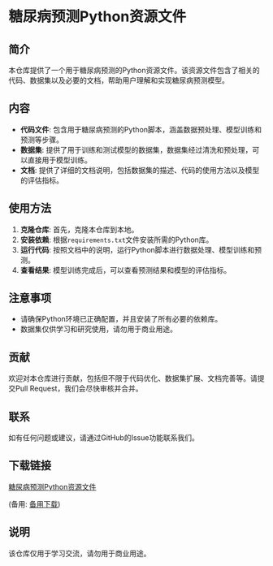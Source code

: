 # 糖尿病预测Python资源文件

## 简介

本仓库提供了一个用于糖尿病预测的Python资源文件。该资源文件包含了相关的代码、数据集以及必要的文档，帮助用户理解和实现糖尿病预测模型。

## 内容

- **代码文件**: 包含用于糖尿病预测的Python脚本，涵盖数据预处理、模型训练和预测等步骤。
- **数据集**: 提供了用于训练和测试模型的数据集，数据集经过清洗和预处理，可以直接用于模型训练。
- **文档**: 提供了详细的文档说明，包括数据集的描述、代码的使用方法以及模型的评估指标。

## 使用方法

1. **克隆仓库**: 首先，克隆本仓库到本地。
2. **安装依赖**: 根据`requirements.txt`文件安装所需的Python库。
3. **运行代码**: 按照文档中的说明，运行Python脚本进行数据处理、模型训练和预测。
4. **查看结果**: 模型训练完成后，可以查看预测结果和模型的评估指标。

## 注意事项

- 请确保Python环境已正确配置，并且安装了所有必要的依赖库。
- 数据集仅供学习和研究使用，请勿用于商业用途。

## 贡献

欢迎对本仓库进行贡献，包括但不限于代码优化、数据集扩展、文档完善等。请提交Pull Request，我们会尽快审核并合并。

## 联系

如有任何问题或建议，请通过GitHub的Issue功能联系我们。

## 下载链接
[糖尿病预测Python资源文件](https://pan.quark.cn/s/f253e056817f) 

(备用: [备用下载](https://pan.baidu.com/s/1SSb1hVOjAhE_jaT42gKnTw?pwd=1234))

## 说明

该仓库仅用于学习交流，请勿用于商业用途。

